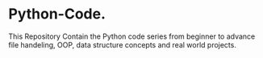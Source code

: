 # Python-Code.
This Repository Contain the Python code series from beginner to advance file handeling, OOP, data structure concepts and real world projects.
